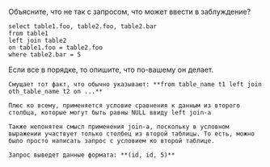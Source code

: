 Объясните, что не так с запросом, что может ввести в заблуждение?

```
select table1.foo, table2.foo, table2.bar
from table1
left join table2
on table1.foo = table2.foo
where table2.bar = 5
```

Если все в порядке, то опишите, что по-вашему он делает.

```
Смущает тот факт, что обычно указывают: **from table_name t1 left join oth_table_name t2 on ...** 

Плюс ко всему, применяется условие сравнения к данным из второго столбца, которые могут быть равны NULL ввиду left join-а

Также непонятен смысл применения join-а, поскольку в условном выражении участвует только столбец из второй таблицы. То есть, можно было просто написать запрос с условием ко второй таблице. 

Запрос выведет данные формата: **(id, id, 5)**
```